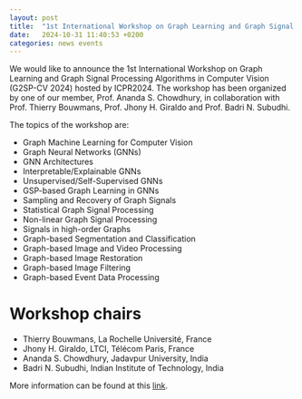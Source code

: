 ```yaml
---
layout: post
title:  "1st International Workshop on Graph Learning and Graph Signal Processing Algorithms in Computer Vision (G2SP-CV 2024) at ICPR2024"
date:   2024-10-31 11:40:53 +0200
categories: news events
---
```


We would like to announce the 1st International Workshop on Graph Learning and Graph Signal Processing Algorithms in Computer Vision (G2SP-CV 2024) hosted by ICPR2024. 
The workshop has been organized by one of our member, Prof. Ananda S. Chowdhury, in collaboration with Prof. Thierry Bouwmans, Prof. Jhony H. Giraldo and Prof. Badri N. Subudhi.

The topics of the workshop are:
- Graph Machine Learning for Computer Vision
- Graph Neural Networks (GNNs)
- GNN Architectures
- Interpretable/Explainable GNNs
- Unsupervised/Self-Supervised GNNs
- GSP-based Graph Learning in GNNs
- Sampling and Recovery of Graph Signals
- Statistical Graph Signal Processing
- Non-linear Graph Signal Processing 
- Signals in high-order Graphs
- Graph-based Segmentation and Classification
- Graph-based Image and Video Processing
- Graph-based Image Restoration
- Graph-based Image Filtering
- Graph-based Event Data Processing

# Workshop chairs
- Thierry Bouwmans, La Rochelle Université, France
- Jhony H. Giraldo, LTCI, Télécom Paris, France
- Ananda S. Chowdhury, Jadavpur University, India
- Badri N. Subudhi, Indian Institute of Technology, India


More information can be found at this [link](https://sites.google.com/view/g2sp-cv-2024).

